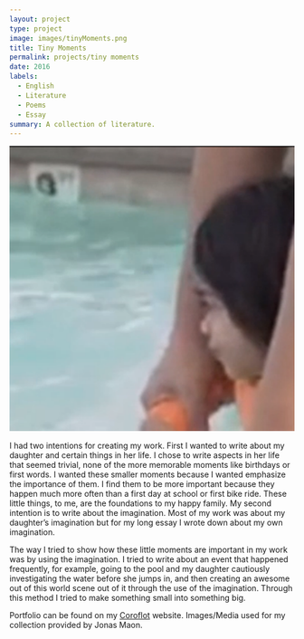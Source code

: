 ```yaml
---
layout: project
type: project
image: images/tinyMoments.png
title: Tiny Moments
permalink: projects/tiny moments
date: 2016
labels:
  - English
  - Literature
  - Poems
  - Essay
summary: A collection of literature.
---
```


<img class="ui medium left floated image" src="../images/tinyMoments.png">

I had two intentions for creating my work.  First I wanted to write about my daughter and certain things in her life.  I chose to write aspects in her life that seemed trivial, none of the more memorable moments like birthdays or first words.  I wanted these smaller moments because I wanted emphasize the importance of them.  I find them to be more important because they happen much more often than a first day at school or first bike ride.  These little things, to me, are the foundations to my happy family.  My second intention is to write about the imagination.  Most of my work was about my daughter’s imagination but for my long essay I wrote down about my own imagination.

The way I tried to show how these little moments are important in my work was by using the imagination.  I tried to write about an event that happened frequently, for example, going to the pool and my daughter cautiously investigating the water before she jumps in, and then creating an awesome out of this world scene out of it through the use of the imagination.  Through this method I tried to make something small into something big.

Portfolio can be found on my [Coroflot](http://www.coroflot.com/neilnthings/Tiny-Moments) website.  Images/Media used for my collection provided by Jonas Maon.
